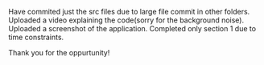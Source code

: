 Have commited just the src files due to large file commit in other folders.
Uploaded a video explaining the code(sorry for the background noise).
Uploaded a screenshot of the application.
Completed only section 1 due to time constraints.

Thank you for the oppurtunity!
